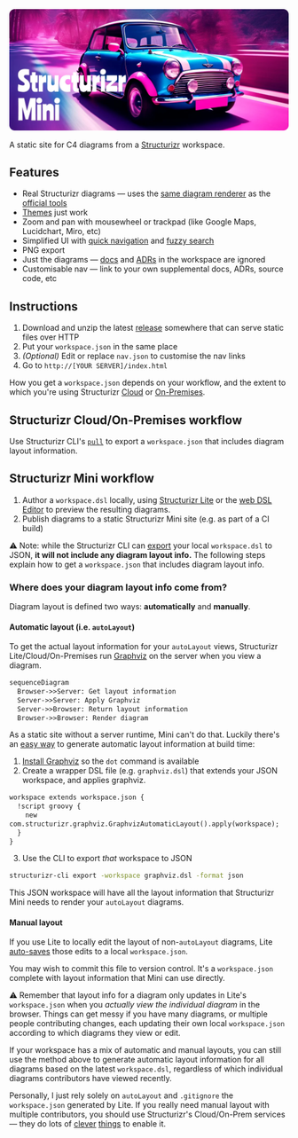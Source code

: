 <img src='./docs/banner.webp' width='512' alt='Structurizr Mini' />

A static site for C4 diagrams from a [Structurizr](https://structurizr.com) workspace.

## Features

- Real Structurizr diagrams — uses the [same diagram renderer](https://github.com/structurizr/ui) as the [official tools](https://docs.structurizr.com/products)
- [Themes](https://structurizr.com/help/themes) just work
- Zoom and pan with mousewheel or trackpad (like Google Maps, Lucidchart, Miro, etc)
- Simplified UI with [quick navigation](https://docs.structurizr.com/ui/quick-navigation) and [fuzzy search](https://github.com/farzher/fuzzysort)
- PNG export
- Just the diagrams — [docs](https://docs.structurizr.com/dsl/docs) and [ADRs](https://docs.structurizr.com/dsl/adrs) in the workspace are ignored
- Customisable nav — link to your own supplemental docs, ADRs, source code, etc

## Instructions

1. Download and unzip the latest [release](https://github.com/bensmithett/structurizr-mini/releases) somewhere that can serve static files over HTTP
2. Put your `workspace.json` in the same place
3. *(Optional)* Edit or replace `nav.json` to customise the nav links
4. Go to `http://[YOUR SERVER]/index.html`

How you get a `workspace.json` depends on your workflow, and the extent to which you're using Structurizr [Cloud](https://docs.structurizr.com/cloud) or [On-Premises](https://docs.structurizr.com/onpremises).

## Structurizr Cloud/On-Premises workflow

Use Structurizr CLI's [`pull`](https://docs.structurizr.com/cli/pull) to export a `workspace.json` that includes diagram layout information.

## Structurizr Mini workflow

1. Author a `workspace.dsl` locally, using [Structurizr Lite](https://structurizr.com/help/lite) or the [web DSL Editor](https://structurizr.com/dsl) to preview the resulting diagrams.
2. Publish diagrams to a static Structurizr Mini site (e.g. as part of a CI build)

⚠️ Note: while the Structurizr CLI can [export](https://docs.structurizr.com/cli/export) your local `workspace.dsl` to JSON, **it will not include any diagram layout info.** The following steps explain how to get a `workspace.json` that includes diagram layout info.

### Where does your diagram layout info come from?

Diagram layout is defined two ways: **automatically** and **manually**.

#### Automatic layout (i.e. `autoLayout`)

To get the actual layout information for your `autoLayout` views, Structurizr Lite/Cloud/On-Premises run [Graphviz](https://graphviz.org) on the server when you view a diagram.

```mermaid
sequenceDiagram
  Browser->>Server: Get layout information
  Server->>Server: Apply Graphviz
  Server->>Browser: Return layout information
  Browser->>Browser: Render diagram
```

As a static site without a server runtime, Mini can't do that. Luckily there's an [easy way](https://github.com/structurizr/cli/issues/62#issuecomment-999623728) to generate automatic layout information at build time:

1. [Install Graphviz](https://graphviz.org/download/) so the `dot` command is available
2. Create a wrapper DSL file (e.g. `graphviz.dsl`) that extends your JSON workspace, and applies graphviz.
```
workspace extends workspace.json {
  !script groovy {
    new com.structurizr.graphviz.GraphvizAutomaticLayout().apply(workspace);
  }
}
```
3. Use the CLI to export *that* workspace to JSON
```bash
structurizr-cli export -workspace graphviz.dsl -format json
```

This JSON workspace will have all the layout information that Structurizr Mini needs to render your `autoLayout` diagrams.

#### Manual layout

If you use Lite to locally edit the layout of non-`autoLayout` diagrams, Lite [auto-saves](https://docs.structurizr.com/lite/usage#auto-save) those edits to a local `workspace.json`.

You may wish to commit this file to version control. It's a `workspace.json` complete with layout information that Mini can use directly.

⚠️ Remember that layout info for a diagram only updates in Lite's `workspace.json` when you *actually view the individual diagram* in the browser. Things can get messy if you have many diagrams, or multiple people contributing changes, each updating their own local `workspace.json` according to which diagrams they view or edit.

If your workspace has a mix of automatic and manual layouts, you can still use the method above to generate automatic layout information for all diagrams based on the latest `workspace.dsl`, regardless of which individual diagrams contributors have viewed recently.

Personally, I just rely solely on `autoLayout` and `.gitignore` the `workspace.json` generated by Lite. If you really need manual layout with multiple contributors, you should use Structurizr's Cloud/On-Prem services — they do lots of [clever](https://docs.structurizr.com/cloud/workspace-locking) [things](https://docs.structurizr.com/cli/push) to enable it.
